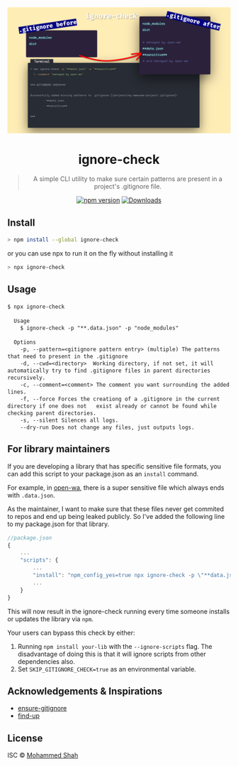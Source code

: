 <div align="center">
<img src="https://raw.githubusercontent.com/smashah/ignorecheck/master/assets/ignore-check.png" width="600"/>

# ignore-check

> A simple CLI utility to make sure certain patterns are present in a project's .gitignore file.
>

[![npm version](https://img.shields.io/npm/v/smashah/ignorecheck.svg?color=green)](https://www.npmjs.com/package/smashah/ignorecheck)
[![Downloads](https://img.shields.io/npm/dm/smashah/ignorecheck.svg)](https://www.npmjs.com/package/smashah/ignorecheck)

</div>

## Install

```bash
> npm install --global ignore-check
```

or you can use npx to run it on the fly without installing it

```bash
> npx ignore-check
```

## Usage

```
$ npx ignore-check

  Usage
    $ ignore-check -p "**.data.json" -p "node_modules"

  Options
    -p, --pattern=<gitignore pattern entry> (multiple) The patterns that need to present in the .gitignore
    -d, --cwd=<directory>  Working directory, if not set, it will automatically try to find .gitignore files in parent directories recursively.
    -c, --comment=<comment> The comment you want surrounding the added lines.
    -f, --force Forces the creationg of a .gitignore in the current directory if one does not   exist already or cannot be found while checking parent directories.
    -s, --silent Silences all logs.
    --dry-run Does not change any files, just outputs logs.
```

## For library maintainers

If you are developing a library that has specific sensitive file formats, you can add this script to your package.json as an `install` command.

For example, in [open-wa](https://github.com/open-wa/wa-automate-nodejs), there is a super sensitive file which always ends with `.data.json`.

As the maintainer, I want to make sure that these files never get commited to repos and end up being leaked publicly. So I've added the following line to my package.json for that library.

```javascript
//package.json
{
    ...
    "scripts": {
        ...
        "install": "npm_config_yes=true npx ignore-check -p \"**data.json\" -f --comment \"managed by open-wa\""
        ...
    }
}
```

This will now result in the ignore-check running every time someone installs or updates the library via `npm`.

Your users can bypass this check by either:

1. Running `npm install your-lib` with the `--ignore-scripts` flag. The disadvantage of doing this is that it will ignore scripts from other dependencies also.
2. Set `SKIP_GITIGNORE_CHECK=true` as an environmental variable.

## Acknowledgements & Inspirations

- [ensure-gitignore](https://github.com/seek-oss/ensure-gitignore)
- [find-up](https://github.com/sindresorhus/find-up)

## License

ISC © [Mohammed Shah](https://github.com/smashah)